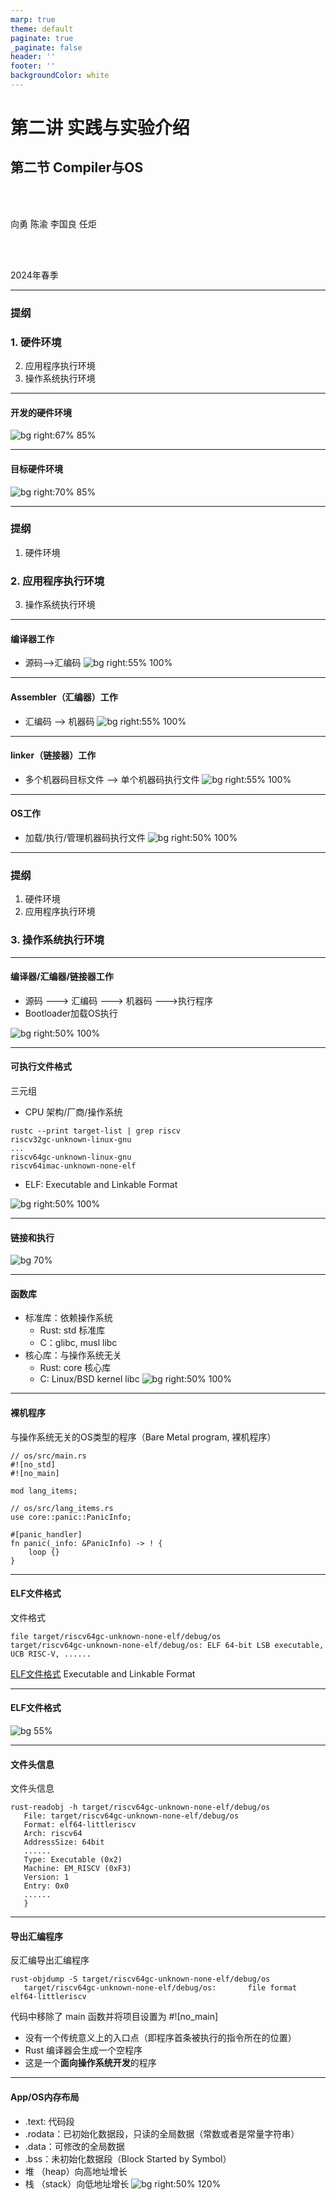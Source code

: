 ```yaml
---
marp: true
theme: default
paginate: true
_paginate: false
header: ''
footer: ''
backgroundColor: white
---
```


<!-- theme: gaia -->
<!-- _class: lead -->

# 第二讲 实践与实验介绍
## 第二节 Compiler与OS

<br>
<br>

向勇 陈渝 李国良 任炬 

<br>
<br>

2024年春季

---
### 提纲

### 1. 硬件环境
2. 应用程序执行环境
3. 操作系统执行环境

---

#### 开发的硬件环境
![bg right:67% 85%](figs/x86.png)

---

#### 目标硬件环境
![bg right:70% 85%](figs/rv.png)

---
### 提纲

1. 硬件环境
### 2. 应用程序执行环境
3. 操作系统执行环境

---

#### 编译器工作
- 源码-->汇编码
![bg right:55% 100%](figs/app-software-stack.png)
---

#### Assembler（汇编器）工作
- 汇编码 --> 机器码
![bg right:55% 100%](figs/app-software-stack.png)
---
#### linker（链接器）工作
- 多个机器码目标文件 --> 单个机器码执行文件
![bg right:55% 100%](figs/app-software-stack.png)

---

#### OS工作
- 加载/执行/管理机器码执行文件
![bg right:50% 100%](figs/app-software-stack.png)


---
### 提纲

1. 硬件环境
2. 应用程序执行环境
### 3. 操作系统执行环境

---

#### 编译器/汇编器/链接器工作
- 源码 ---> 汇编码 ---> 机器码 --->执行程序
- Bootloader加载OS执行

![bg right:50% 100%](figs/os-software-stack.png)


---

#### 可执行文件格式
三元组
* CPU 架构/厂商/操作系统
```
rustc --print target-list | grep riscv
riscv32gc-unknown-linux-gnu
...
riscv64gc-unknown-linux-gnu
riscv64imac-unknown-none-elf
```
* ELF: Executable and Linkable Format

![bg right:50% 100%](figs/os-software-stack.png)


---

#### 链接和执行

![bg 70%](figs/link.png)

---
#### 函数库
- 标准库：依赖操作系统
  - Rust: std 标准库
  - C：glibc, musl libc 
- 核心库：与操作系统无关
  - Rust: core 核心库
  - C: Linux/BSD kernel libc
  ![bg right:50% 100%](figs/os-software-stack.png)

---
#### 裸机程序
与操作系统无关的OS类型的程序（Bare Metal program, 裸机程序）
```
// os/src/main.rs
#![no_std]
#![no_main]

mod lang_items;

// os/src/lang_items.rs
use core::panic::PanicInfo;

#[panic_handler]
fn panic(_info: &PanicInfo) -> ! {
    loop {}
}
```

---
#### ELF文件格式

文件格式
```
file target/riscv64gc-unknown-none-elf/debug/os
target/riscv64gc-unknown-none-elf/debug/os: ELF 64-bit LSB executable, UCB RISC-V, ......
```
[ELF文件格式](https://wiki.osdev.org/ELF) Executable and Linkable Format

---
#### ELF文件格式

![bg 55%](figs/elf.png)

---
#### 文件头信息

文件头信息
```
rust-readobj -h target/riscv64gc-unknown-none-elf/debug/os
   File: target/riscv64gc-unknown-none-elf/debug/os
   Format: elf64-littleriscv
   Arch: riscv64
   AddressSize: 64bit
   ......
   Type: Executable (0x2)
   Machine: EM_RISCV (0xF3)
   Version: 1
   Entry: 0x0
   ......
   }
```

---
#### 导出汇编程序


反汇编导出汇编程序
```
rust-objdump -S target/riscv64gc-unknown-none-elf/debug/os
   target/riscv64gc-unknown-none-elf/debug/os:       file format elf64-littleriscv
```
代码中移除了 main 函数并将项目设置为 #![no_main] 
 - 没有一个传统意义上的入口点（即程序首条被执行的指令所在的位置）
 - Rust 编译器会生成一个空程序
 - 这是一个**面向操作系统开发**的程序

---
#### App/OS内存布局
- .text: 代码段
- .rodata：已初始化数据段，只读的全局数据（常数或者是常量字符串）
- .data：可修改的全局数据
- .bss：未初始化数据段（Block Started by Symbol）
- 堆 （heap）向高地址增长
- 栈 （stack）向低地址增长
![bg right:50% 120%](figs/memlayout.png)
